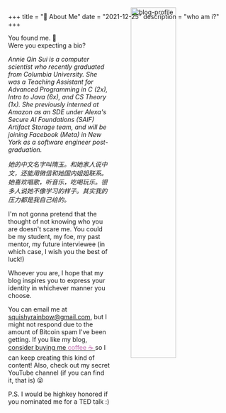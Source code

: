 +++ 
title = "👋 About Me" 
date = "2021-12-25"
description = "who am i?"
+++

<div>
	<p><img src="/blog-profile.jpg" alt="blog-profile" width="45%" style="float: right; padding-left: 30px; margin-top: -60px; margin-left: 15px"/></p>
</div>
<div>
You found me. 🙂 <br>
Were you expecting a bio?

<span><i> Annie Qin Sui is a computer scientist who recently graduated from Columbia University. She was a Teaching Assistant for Advanced Programming in C (2x), Intro to Java (6x), and CS Theory (1x). She previously interned at Amazon as an SDE under Alexa's Secure AI Foundations (SAIF) Artifact Storage team, and will be joining Facebook (Meta) in New York as a software engineer post-graduation.

她的中文名字叫隋玉。和她家人说中文，还能用微信和她国内姐姐联系。她喜欢唱歌，听音乐，吃喝玩乐。很多人说她不像学习的样子。其实我的压力都是我自己给的。
</i></span>

I'm not gonna pretend that the thought of not knowing who you are doesn't scare me. You could be my student, my foe, my past mentor, my future interviewee (in which case, I wish you the best of luck!) 

Whoever you are, I hope that my blog inspires you to express your identity in whichever manner you choose.

You can email me at squishyrainbow@gmail.com, but I might not respond due to the amount of Bitcoin spam I've been getting. If you like my blog, <a href="https://www.buymeacoffee.com/anniesui"> consider buying me <span style="color: #BF6DAF"> coffee ☕ </span></a>so I can keep creating this kind of content! Also, check out my secret YouTube channel (if you can find it, that is) 😜

P.S. I would be highkey honored if you nominated me for a TED talk :) 
</div>
